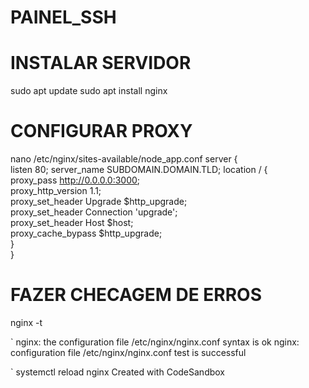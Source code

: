 # PAINEL_SSH


# INSTALAR SERVIDOR
sudo apt update
sudo apt install nginx


# CONFIGURAR PROXY
nano /etc/nginx/sites-available/node_app.conf
server {  
    listen 80;
    server_name SUBDOMAIN.DOMAIN.TLD;
    location / {  
                 proxy_pass http://0.0.0.0:3000;  
                 proxy_http_version 1.1;  
                 proxy_set_header Upgrade $http_upgrade;  
                 proxy_set_header Connection 'upgrade';  
                 proxy_set_header Host $host;  
                 proxy_cache_bypass $http_upgrade;  
    }  
}

# FAZER CHECAGEM DE ERROS
nginx -t

`
nginx: the configuration file /etc/nginx/nginx.conf syntax is ok
nginx: configuration file /etc/nginx/nginx.conf test is successful

`
systemctl reload nginx
Created with CodeSandbox
